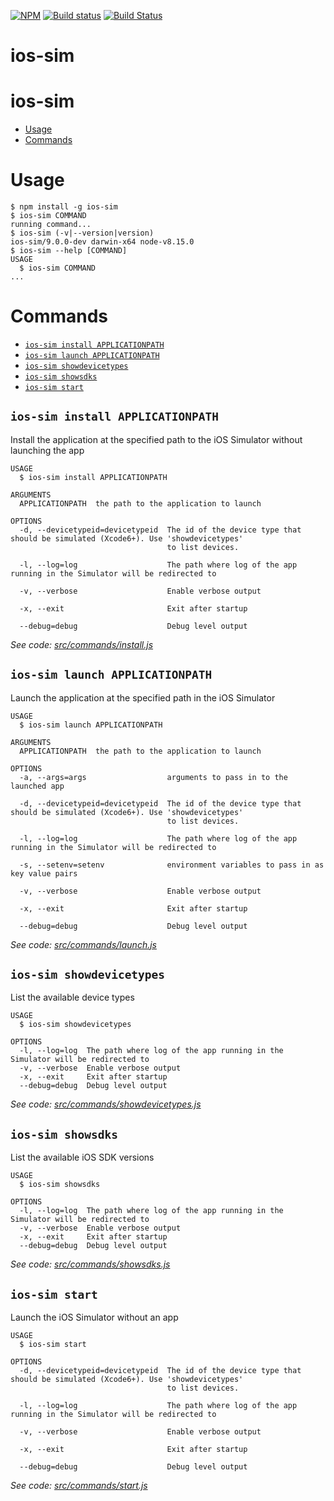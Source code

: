 [![NPM](https://nodei.co/npm/ios-sim.png?compact=true)](https://nodei.co/npm/ios-sim/)
[![Build status](https://ci.appveyor.com/api/projects/status/xh7auct40k5oxwjg/branch/master?svg=true
)](https://ci.appveyor.com/project/shazron/ios-sim-bn5fo)
[![Build Status](https://travis-ci.org/ios-control/ios-sim.svg?branch=master)](https://travis-ci.org/ios-control/ios-sim)

ios-sim
=======
ios-sim
======================


<!-- toc -->
* [Usage](#usage)
* [Commands](#commands)
<!-- tocstop -->
# Usage
<!-- usage -->
```sh-session
$ npm install -g ios-sim
$ ios-sim COMMAND
running command...
$ ios-sim (-v|--version|version)
ios-sim/9.0.0-dev darwin-x64 node-v8.15.0
$ ios-sim --help [COMMAND]
USAGE
  $ ios-sim COMMAND
...
```
<!-- usagestop -->
# Commands
<!-- commands -->
* [`ios-sim install APPLICATIONPATH`](#ios-sim-install-applicationpath)
* [`ios-sim launch APPLICATIONPATH`](#ios-sim-launch-applicationpath)
* [`ios-sim showdevicetypes`](#ios-sim-showdevicetypes)
* [`ios-sim showsdks`](#ios-sim-showsdks)
* [`ios-sim start`](#ios-sim-start)

## `ios-sim install APPLICATIONPATH`

Install the application at the specified path to the iOS Simulator without launching the app

```
USAGE
  $ ios-sim install APPLICATIONPATH

ARGUMENTS
  APPLICATIONPATH  the path to the application to launch

OPTIONS
  -d, --devicetypeid=devicetypeid  The id of the device type that should be simulated (Xcode6+). Use 'showdevicetypes'
                                   to list devices.

  -l, --log=log                    The path where log of the app running in the Simulator will be redirected to

  -v, --verbose                    Enable verbose output

  -x, --exit                       Exit after startup

  --debug=debug                    Debug level output
```

_See code: [src/commands/install.js](https://github.com/ios-control/ios-sim/blob/v9.0.0-dev/src/commands/install.js)_

## `ios-sim launch APPLICATIONPATH`

Launch the application at the specified path in the iOS Simulator

```
USAGE
  $ ios-sim launch APPLICATIONPATH

ARGUMENTS
  APPLICATIONPATH  the path to the application to launch

OPTIONS
  -a, --args=args                  arguments to pass in to the launched app

  -d, --devicetypeid=devicetypeid  The id of the device type that should be simulated (Xcode6+). Use 'showdevicetypes'
                                   to list devices.

  -l, --log=log                    The path where log of the app running in the Simulator will be redirected to

  -s, --setenv=setenv              environment variables to pass in as key value pairs

  -v, --verbose                    Enable verbose output

  -x, --exit                       Exit after startup

  --debug=debug                    Debug level output
```

_See code: [src/commands/launch.js](https://github.com/ios-control/ios-sim/blob/v9.0.0-dev/src/commands/launch.js)_

## `ios-sim showdevicetypes`

List the available device types

```
USAGE
  $ ios-sim showdevicetypes

OPTIONS
  -l, --log=log  The path where log of the app running in the Simulator will be redirected to
  -v, --verbose  Enable verbose output
  -x, --exit     Exit after startup
  --debug=debug  Debug level output
```

_See code: [src/commands/showdevicetypes.js](https://github.com/ios-control/ios-sim/blob/v9.0.0-dev/src/commands/showdevicetypes.js)_

## `ios-sim showsdks`

List the available iOS SDK versions

```
USAGE
  $ ios-sim showsdks

OPTIONS
  -l, --log=log  The path where log of the app running in the Simulator will be redirected to
  -v, --verbose  Enable verbose output
  -x, --exit     Exit after startup
  --debug=debug  Debug level output
```

_See code: [src/commands/showsdks.js](https://github.com/ios-control/ios-sim/blob/v9.0.0-dev/src/commands/showsdks.js)_

## `ios-sim start`

Launch the iOS Simulator without an app

```
USAGE
  $ ios-sim start

OPTIONS
  -d, --devicetypeid=devicetypeid  The id of the device type that should be simulated (Xcode6+). Use 'showdevicetypes'
                                   to list devices.

  -l, --log=log                    The path where log of the app running in the Simulator will be redirected to

  -v, --verbose                    Enable verbose output

  -x, --exit                       Exit after startup

  --debug=debug                    Debug level output
```

_See code: [src/commands/start.js](https://github.com/ios-control/ios-sim/blob/v9.0.0-dev/src/commands/start.js)_
<!-- commandsstop -->
